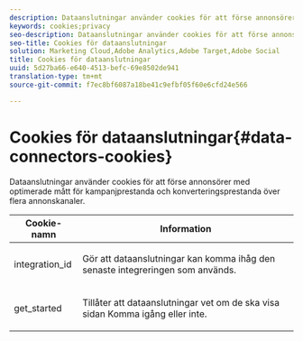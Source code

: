 ```yaml
---
description: Dataanslutningar använder cookies för att förse annonsörer med optimerade mått för kampanjprestanda och konverteringsprestanda över flera annonskanaler.
keywords: cookies;privacy
seo-description: Dataanslutningar använder cookies för att förse annonsörer med optimerade mått för kampanjprestanda och konverteringsprestanda över flera annonskanaler.
seo-title: Cookies för dataanslutningar
solution: Marketing Cloud,Adobe Analytics,Adobe Target,Adobe Social
title: Cookies för dataanslutningar
uuid: 5d27ba66-e640-4513-befc-69e8502de941
translation-type: tm+mt
source-git-commit: f7ec8bf6087a18be41c9efbf05f60e6cfd24e566

---
```



# Cookies för dataanslutningar{#data-connectors-cookies}

Dataanslutningar använder cookies för att förse annonsörer med optimerade mått för kampanjprestanda och konverteringsprestanda över flera annonskanaler.

<table id="table_54B402C6E19C4A70B1E27BC9DFF776EB"> 
 <thead> 
  <tr> 
   <th colname="col1" class="entry"> Cookie-namn </th> 
   <th colname="col2" class="entry"> Information </th> 
  </tr> 
 </thead>
 <tbody> 
  <tr> 
   <td colname="col1"> <p>integration_id </p> </td> 
   <td colname="col2"> <p>Gör att dataanslutningar kan komma ihåg den senaste integreringen som används. </p> </td> 
  </tr> 
  <tr> 
   <td colname="col1"> <p>get_started </p> </td> 
   <td colname="col2"> <p>Tillåter att dataanslutningar vet om de ska visa sidan Komma igång <span class="wintitle"></span> eller inte. </p> </td> 
  </tr> 
 </tbody> 
</table>

